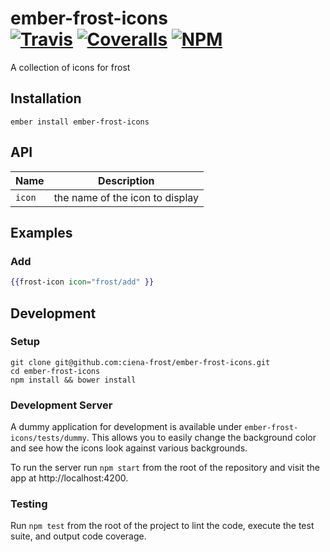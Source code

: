 [ci-img]: https://travis-ci.org/ciena-frost/ember-frost-icons.svg "Travis CI Build Status"
[ci-url]: https://travis-ci.org/ciena-frost/ember-frost-icons

[cov-img]: https://coveralls.io/repos/github/ciena-frost/ember-frost-icons/badge.svg?branch=master "Coveralls Code Coverage"
[cov-url]: https://coveralls.io/github/ciena-frost/ember-frost-icons

[npm-img]: https://img.shields.io/npm/v/ember-frost-icons.svg "NPM Version"
[npm-url]: https://www.npmjs.com/package/ember-frost-icons

# ember-frost-icons <br /> [![Travis][ci-img]][ci-url] [![Coveralls][cov-img]][cov-url] [![NPM][npm-img]][npm-url]
A collection of icons for frost

## Installation
```
ember install ember-frost-icons
```

## API

| Name   | Description |
| ------ | ----------- |
| `icon` | the name of the icon to display |

## Examples

### Add
```handlebars
{{frost-icon icon="frost/add" }}
```

## Development
### Setup
```
git clone git@github.com:ciena-frost/ember-frost-icons.git
cd ember-frost-icons
npm install && bower install
```

### Development Server
A dummy application for development is available under `ember-frost-icons/tests/dummy`. This allows you to easily change the background color and see how the icons look against various backgrounds.

To run the server run `npm start` from the root of the repository and visit the app at http://localhost:4200.

### Testing
Run `npm test` from the root of the project to lint the code, execute the test suite, and output code coverage.
